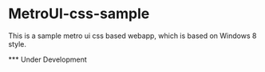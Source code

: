 MetroUI-css-sample
==================
This is a sample metro ui css based webapp, which is based on Windows 8 style.

*** Under Development